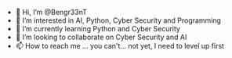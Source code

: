 - 👋 Hi, I’m @Bengr33nT
- 👀 I’m interested in AI, Python, Cyber Security and Programming
- 🌱 I’m currently learning Python and Cyber Security
- 💞️ I’m looking to collaborate on Cyber Security and AI
- 📫 How to reach me ... you can't... not yet, I need to level up first

<!---
Bengr33nT/Bengr33nT is a ✨ special ✨ repository because its `README.md` (this file) appears on your GitHub profile.
You can click the Preview link to take a look at your changes.
--->

